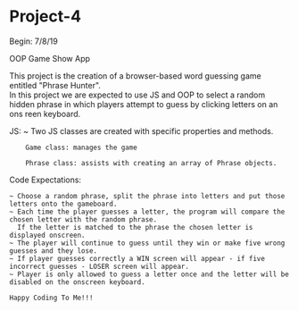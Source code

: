 # Project-4 
Begin: 7/8/19

OOP Game Show App

This project is the creation of a browser-based word guessing game entitled "Phrase Hunter".  
In this project we are expected to use JS and OOP to select a random hidden phrase in which players 
attempt to guess by clicking letters on an ons reen keyboard.

JS:
    ~ Two JS classes are created with specific properties and methods.  
    
        Game class: manages the game

        Phrase class: assists with creating an array of Phrase objects.


Code Expectations:

    ~ Choose a random phrase, split the phrase into letters and put those letters onto the gameboard.
    ~ Each time the player guesses a letter, the program will compare the chosen letter with the random phrase.
      If the letter is matched to the phrase the chosen letter is displayed onscreen.
    ~ The player will continue to guess until they win or make five wrong guesses and they lose.
    ~ If player guesses correctly a WIN screen will appear - if five incorrect guesses - LOSER screen will appear.
    ~ Player is only allowed to guess a letter once and the letter will be disabled on the onscreen keyboard.
    
    Happy Coding To Me!!!


